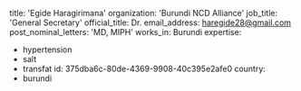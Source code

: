 title: 'Egide Haragirimana'
organization: 'Burundi NCD Alliance'
job_title: 'General Secretary'
official_title: Dr.
email_address: haregide28@gmail.com
post_nominal_letters: 'MD, MIPH'
works_in: Burundi
expertise:
  - hypertension
  - salt
  - transfat
id: 375dba6c-80de-4369-9908-40c395e2afe0
country:
  - burundi
